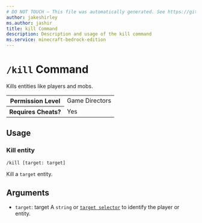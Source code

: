 ```yaml
---
# DO NOT TOUCH — This file was automatically generated. See https://github.com/mojang/minecraftapidocsgenerator to modify descriptions, examples, etc.
author: jakeshirley
ms.author: jashir
title: kill Command
description: Description and usage of the kill command
ms.service: minecraft-bedrock-edition
---
```

# `/kill` Command
Kills entities like players and mobs.

<table>
  <tr>
    <th>Permission Level</th>
    <td>Game Directors</td>
  </tr>
  <tr>
    <th>Requires Cheats?</th>
    <td>Yes</td>
  </tr>
</table>

## Usage
### Kill entity
`/kill [target: target]`

Kill a `target` entity.

## Arguments
- `target`: target
A `string` or [`target selector`](https://learn.microsoft.com/minecraft/creator/documents/commandsintroduction#target-selectors) to identify the player or entity.
